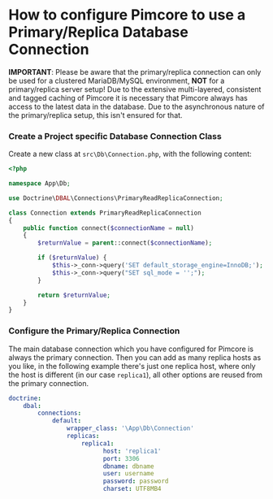 # How to configure Pimcore to use a Primary/Replica Database Connection 
**IMPORTANT**: Please be aware that the primary/replica connection can only be used for a clustered MariaDB/MySQL environment, **NOT** 
for a primary/replica server setup! Due to the extensive multi-layered, consistent and tagged caching of Pimcore
it is necessary that Pimcore always has access to the latest data in the database. Due to the asynchronous nature 
of the primary/replica setup, this isn't ensured for that.

### Create a Project specific Database Connection Class 

Create a new class at `src\Db\Connection.php`, with the following content: 

```php
<?php

namespace App\Db;

use Doctrine\DBAL\Connections\PrimaryReadReplicaConnection;

class Connection extends PrimaryReadReplicaConnection
{
    public function connect($connectionName = null)
    {
        $returnValue = parent::connect($connectionName);

        if ($returnValue) {
            $this->_conn->query('SET default_storage_engine=InnoDB;');
            $this->_conn->query("SET sql_mode = '';");
        }

        return $returnValue;
    }
}
```


### Configure the Primary/Replica Connection

The main database connection which you have configured for Pimcore is always the primary connection. 
Then you can add as many replica hosts as you like, in the following example there's just one replica host, 
where only the host is different (in our case `replica1`), all other options are reused from the primary connection. 

```yml
doctrine:
    dbal:
        connections:
            default:
                wrapper_class: '\App\Db\Connection'
                replicas:
                    replica1:
                          host: 'replica1'
                          port: 3306
                          dbname: dbname
                          user: username
                          password: password
                          charset: UTF8MB4
```
